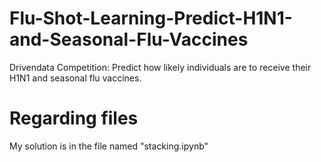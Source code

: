 # Flu-Shot-Learning-Predict-H1N1-and-Seasonal-Flu-Vaccines
Drivendata Competition: Predict how likely individuals are to receive their H1N1 and seasonal flu vaccines.

# Regarding files
My solution is in the file named "stacking.ipynb"